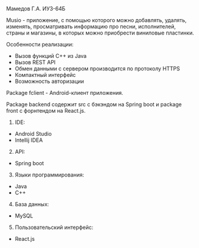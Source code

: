 Мамедов Г.А. ИУ3-64Б

Musio - приложение, с помощью которого можно добавлять, удалять, изменять, просматривать информацию про песни, 
исполнителей, страны и магазины, в которых можно приобрести виниловые пластинки.

Особенности реализации:
- Вызов функций C++ из Java
- Вызов REST API
- Обмен данными с сервером производится по протоколу HTTPS
- Компактный интерфейс
- Возможность авторизации

Package fclient - Android-клиент приложения.

Package backend содержит src с бэкэндом на Spring boot и package front с форнтендом на React.js.

1. IDE:
- Android Studio
- Intellij IDEA
2. API:
- Spring boot
3. Языки программирования:
- Java
- С++
4. База данных:
- MySQL
5. Пользовательский интерфейс:
- React.js
